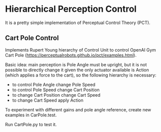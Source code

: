# Hierarchical Perception Control

It is a pretty simple implementation of Perceptual Control Theory (PCT). 

## Cart Pole Control
Implements Rupert Young hierarchy of Control Unit to control OpenAI Gym Cart Pole (https://perceptualrobots.github.io/pct/examples.html).

Basic idea: main perception is Pole Angle must be upright, but it is not possible to directly change it given the only actuator available is Action (which applies a force to the cart), so the following hierarchy is necessary:

* to control Pole Angle change Pole Speed
* to control Pole Speed change Cart Position
* to change Cart Position change Cart Speed
* to change Cart Speed apply Action

To experiment with different gains and pole angle reference, create new examples in CarPole.test.

Run CartPole.py to test it.
